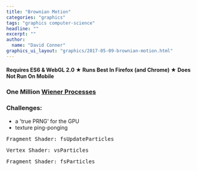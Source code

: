 ```yaml
---
title: "Brownian Motion"
categories: "graphics"
tags: "graphics computer-science"
headline: ""
excerpt: ""
author:
  name: "David Conner"
graphics_ui_layout: "graphics/2017-05-09-brownian-motion.html"
---
```


####  Requires ES6 & WebGL 2.0 &#x2605; Runs Best In Firefox (and Chrome) &#x2605; Does Not Run On Mobile

### One Million [Wiener Processes](https://en.wikipedia.org/wiki/Wiener_process)

### Challenges:

- a 'true PRNG' for the GPU
- texture ping-ponging

<pre class="highlight">Fragment Shader: fsUpdateParticles<code id="codeFsUpdateParticles"></code></pre>
<pre class="highlight">Vertex Shader: vsParticles<code id="codeVsParticles"></code></pre>
<pre class="highlight">Fragment Shader: fsParticles<code id="codeFsParticles"></code></pre>

<script type="x-shader/x-vertex" id="vsPass">layout(location = 0) in vec3 a_position;
layout(location = 1) in vec2 a_texcoord;

out vec2 v_st;
out vec3 v_position;

void main() {
  v_st = a_texcoord;
  v_position = a_position;
  gl_Position = vec4(a_position, 1.0);
}
</script>

<script type="x-shader/x-fragment" id="fsUpdateParticles">uniform vec2 resolution;
uniform ivec4 randomSeed;
uniform float particleSpeed;
uniform vec4 deltaTime;

uniform isampler2D particleRandoms;
uniform sampler2D particles;

in vec2 v_st;
in vec3 v_position;

layout(location = 0) out ivec4 random;
layout(location = 1) out vec4 particle;

const float maxInt = 2147483647.0;

void main() {
  vec2 uv = gl_FragCoord.xy / resolution.xy;

  // =======================================
  // Update Randoms
  // =======================================

  ivec4 randomTexel = texture(particleRandoms, uv);

  vec2 texelCoords[4];
  texelCoords[0] = mod(gl_FragCoord.xy + vec2( 0.0, -2.0), resolution.xy) / resolution.xy;
  texelCoords[1] = mod(gl_FragCoord.xy + vec2( 1.0,  0.0), resolution.xy) / resolution.xy;
  texelCoords[2] = mod(gl_FragCoord.xy + vec2( 0.0,  1.0), resolution.xy) / resolution.xy;
  texelCoords[3] = mod(gl_FragCoord.xy + vec2(-1.0,  1.0), resolution.xy) / resolution.xy;

  ivec4 texels[4];
  texels[0] = texture(particleRandoms, texelCoords[0]);
  texels[1] = texture(particleRandoms, texelCoords[1]);
  texels[2] = texture(particleRandoms, texelCoords[2]);
  texels[3] = texture(particleRandoms, texelCoords[3]);

  ivec4 newRandom = randomSeed ^ randomTexel ^ texels[0] ^ texels[1] ^ texels[2] ^ texels[3];
  random = newRandom;

  // =======================================
  // Update Particles
  // =======================================

  vec4 newRandomFloat = fract(vec4(newRandom) / maxInt + 0.5) - 0.5 ;
  particle = texture(particles, uv);
  particle.x += (particleSpeed * newRandomFloat.x * deltaTime.x / 1000.0);
  particle.y += (particleSpeed * newRandomFloat.y * deltaTime.x / 1000.0);
}
</script>

<script type="x-shader/x-vertex" id="vsParticles">uniform sampler2D particles;
uniform float particleSize;

layout(location = 0) in int a_index;

flat out int v_particleId;
out float v_pointSize;
out vec4 v_position;

const float maxInt = 2147483647.0;

void main()
{
  // textureSize must return ivec & texelFetch must accept ivec
  ivec2 texSize = textureSize(particles, 0);

  ivec2 texel = ivec2(a_index % texSize.x, a_index / texSize.x);
  vec4 pBasics = texelFetch(particles, texel, 0);

  v_particleId = a_index;
  v_position = vec4(pBasics.x, pBasics.y, 0.0, 1.0);
  v_pointSize = particleSize;

  gl_Position = v_position;
  gl_PointSize = v_pointSize;
}
</script>

<script type="x-shader/x-fragment" id="fsParticles">uniform vec2 resolution;
uniform sampler2D particleAttributes;

flat in int v_particleId;
in vec4 v_position;
in float v_pointSize;

out vec4 color;

void main()
{
  ivec2 texSize = textureSize(particleAttributes, 0);
  ivec2 texel = ivec2(v_particleId % texSize.x, v_particleId / texSize.x);
  vec4 pAttr = texelFetch(particleAttributes, texel, 0);
  color = vec4(pAttr.r, pAttr.g, pAttr.b, 1.0);
}
</script>

<script type="text/javascript" src="/js/3d/2017-05-09-brownian-motion.es6.js"></script>

<script type="text/javascript">
  function pasteShaderToCodeBlock(shaderId, codeBlockId) {
    var shaderCode = document.getElementById(shaderId).textContent;
    var codeBlock = document.getElementById(codeBlockId);
    codeBlock.innerHTML = shaderCode;
    hljs.highlightBlock(codeBlock);
  }

  pasteShaderToCodeBlock('fsUpdateParticles', 'codeFsUpdateParticles');
  pasteShaderToCodeBlock('vsParticles', 'codeVsParticles');
  pasteShaderToCodeBlock('fsParticles', 'codeFsParticles');
</script>
